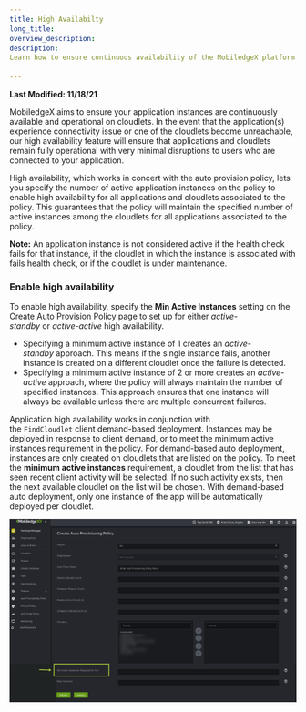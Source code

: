 ```yaml
---
title: High Availabilty
long_title: 
overview_description: 
description: 
Learn how to ensure continuous availability of the MobiledgeX platform for all applications running on the cloudlets

---
```


**Last Modified: 11/18/21**

MobiledgeX aims to ensure your application instances are continuously available and operational on cloudlets. In the event that the application(s) experience connectivity issue or one of the cloudlets become unreachable, our high availability feature will ensure that applications and cloudlets remain fully operational with very minimal disruptions to users who are connected to your application.

High availability, which works in concert with the auto provision policy, lets you specify the number of active application instances on the policy to enable high availability for all applications and cloudlets associated to the policy. This guarantees that the policy will maintain the specified number of active instances among the cloudlets for all applications associated to the policy.

**Note:** An application instance is not considered active if the health check fails for that instance, if the cloudlet in which the instance is associated with fails health check, or if the cloudlet is under maintenance.

### Enable high availability

To enable high availability, specify the **Min Active Instances** setting on the Create Auto Provision Policy page to set up for either *active-standby* or *active-active* high availability.

- Specifying a minimum active instance of 1 creates an *active-standby* approach. This means if the single instance fails, another instance is created on a different cloudlet once the failure is detected.
- Specifying a minimum active instance of 2 or more creates an *active-active* approach, where the policy will always maintain the number of specified instances. This approach ensures that one instance will always be available unless there are multiple concurrent failures.

Application high availability works in conjunction with the `FindCloudlet` client demand-based deployment. Instances may be deployed in response to client demand, or to meet the minimum active instances requirement in the policy. For demand-based auto deployment, instances are only created on cloudlets that are listed on the policy. To meet the **minimum active instances** requirement, a cloudlet from the list that has seen recent client activity will be selected. If no such activity exists, then the next available cloudlet on the list will be chosen. With demand-based auto deployment, only one instance of the app will be automatically deployed per cloudlet.

![](/developer/assets/ha-select.png "")

